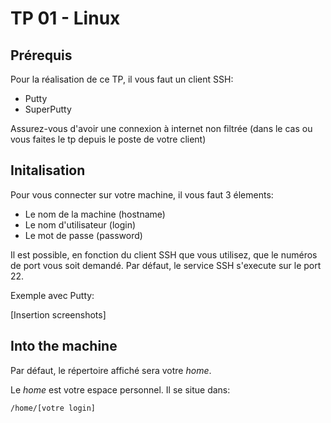 # TP 01 - Linux
## Prérequis
Pour la réalisation de ce TP, il vous faut un client SSH:
* Putty
* SuperPutty

Assurez-vous d'avoir une connexion à internet non filtrée (dans le cas ou vous faites le tp depuis le poste de votre client)

## Initalisation

Pour vous connecter sur votre machine, il vous faut 3 élements:

* Le nom de la machine (hostname)
* Le nom d'utilisateur (login)
* Le mot de passe (password)

Il est possible, en fonction du client SSH que vous utilisez, que le numéros de port vous soit demandé. Par défaut, le service SSH s'execute sur le port 22.

Exemple avec Putty:

[Insertion screenshots]

## Into the machine

Par défaut, le répertoire affiché sera votre *home*.

Le *home* est votre espace personnel. Il se situe dans:
```
/home/[votre login]
```

